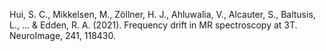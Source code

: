 ﻿---
layout: post
date:   2021-01-11 09:00:00
link: https://www.sciencedirect.com/science/article/pii/S1053811921007059
categories: article
year: 2021
---

Hui, S. C., Mikkelsen, M., Zöllner, H. J., Ahluwalia, V., Alcauter, S., Baltusis, L., ... & Edden, R. A. (2021). Frequency drift in MR spectroscopy at 3T. NeuroImage, 241, 118430.